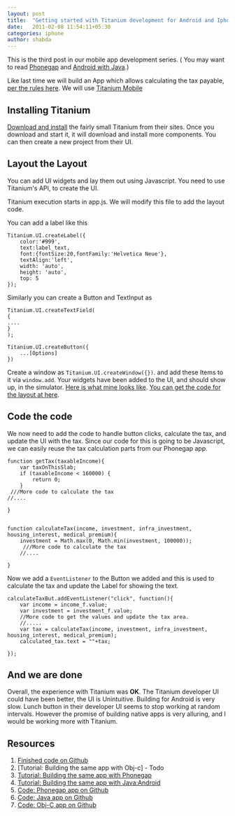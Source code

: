 ```yaml
---
layout: post
title:  "Getting started with Titanium development for Android and Iphone"
date:   2011-02-08 11:54:11+05:30
categories: iphone
author: shabda
---
```

This is the third post in our mobile app development series. ( You may want to read [Phonegap](http://agiliq.com/blog/2011/02/getting-started-with-phonegap-using-xcode-for-mobi/) and [Android with Java](http://agiliq.com/blog/2011/02/starting-android-app-developement-from-zero-to-app/).)

Like last time we will build an App which allows calculating the tax payable, [per the rules here](http://en.wikipedia.org/wiki/Income_tax_in_India). We will
use [Titanium Mobile](http://www.appcelerator.com/products/titanium-mobile-application-development/)

Installing Titanium
------------------------
[Download and install](http://www.appcelerator.com/products/download/) the fairly small Titanium from their sites. Once you download and start it, 
it will download and install more components. You can then create a new project from their UI.

Layout the Layout
---------------------
You can add UI widgets and lay them out using Javascript. You need to use Titanium's API, to create
the UI. 

Titanium execution starts in app.js. We will modify this file to add the layout code.

You can add a label like this

	Titanium.UI.createLabel({
		color:'#999',
		text:label_text,
		font:{fontSize:20,fontFamily:'Helvetica Neue'},
		textAlign:'left',
		width: 'auto',
		height: 'auto',
		top: 5
	});
	


Similarly you can create a Button and TextInput as

	Titanium.UI.createTextField(
	{
	....
	}
	);
	
	Titanium.UI.createButton({
		...[Options]
	})
	
Create a window as `Titanium.UI.createWindow({})`. and add these Items to it via `window.add`. Your widgets have been added to the UI, and should show up, in the simulator. [Here is what mine looks like](http://skitch.com/shabda/rpue1/ios-simulator). [You can get the code for the layout at here](https://github.com/agiliq/TaxCalculatorTitanium/blob/master/Resources/app.js). 

Code the code
---------------------
We now need to add the code to handle button clicks, calculate the tax, and update the UI with the tax. Since our code for this is going to be 
Javascript, we can easily reuse the tax calculation parts from our Phonegap app.


	
	function getTax(taxableIncome){
	    var taxOnThisSlab;
	    if (taxableIncome < 160000) {
	        return 0;
	    }
	 ///More code to calculate the tax
	//....

	}


	function calculateTax(income, investment, infra_investment, housing_interest, medical_premium){
		investment = Math.max(0, Math.min(investment, 100000));
		 ///More code to calculate the tax
		//....
		
	}
	
Now we add a `EventListener` to the Button we added and this is used to calculate the tax and update the Label for showing the text.

	calculateTaxBut.addEventListener("click", function(){
		var income = income_f.value;
		var investment = investment_f.value;
		//More code to get the values and update the tax area.
		//.....
		var tax = calculateTax(income, investment, infra_investment, housing_interest, medical_premium);
		calculated_tax.text = ""+tax;
	
    });


And we are done
-------------------
Overall, the experience with Titanium was **OK**. The Titanium developer UI could have been better, the UI 
is Unintuitive. Building for Android is very slow. Lunch button in their developer UI seems to stop working at random intervals.
However the promise of building native apps is very alluring, and I would be working more with Titanium.

Resources
-------------
1. [Finished code on Github](https://github.com/agiliq/TaxCalculatorTitanium)
2. [Tutorial: Building the same app with Obj-c] - Todo
3. [Tutorial: Building the same app with Phonegap](http://agiliq.com/blog/2011/02/getting-started-with-phonegap-using-xcode-for-mobi/)
4. [Tutorial: Building the same app with Java:Android](http://agiliq.com/blog/2011/02/starting-android-app-developement-from-zero-to-app/)
5. [Code: Phonegap app on Github](https://github.com/agiliq/TaxCalculatorPhoneGap)
6. [Code: Java app on Github](https://github.com/agiliq/TaxCalculatorAndroid)
7. [Code: Obj-C app on Github](https://github.com/agiliq/TaxCalculatorIndia)



